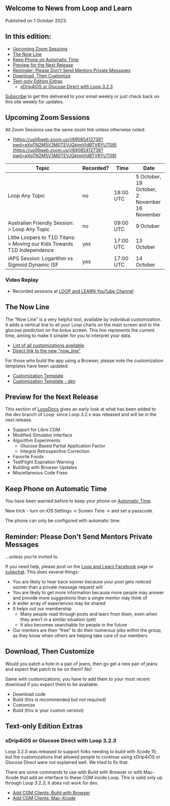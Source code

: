 ## Welcome to News from&nbsp;<span translate="no">Loop and Learn</span>

Published on 1 October 2023.

## In this edition:

* [Upcoming Zoom Sessions](#upcoming-zoom-sessions)
* [The Now Line](#the-now-line)
* [Keep Phone on Automatic Time](#keep-phone-on-automatic-time)
* [Preview for the Next Release](#preview-for-the-next-release)
* [Reminder: Please Don't Send Mentors Private Messages ](#reminder-please-dont-send-mentors-private-messages)
* [Download, Then Customize](#download-then-customize)
* [Text-only Edition Extras](#text-only-edition-extras)
    * [<span translate="no">xDrip4iOS or Glucose Direct with Loop 3.2.3</span>](#xdrip4ios-or-glucose-direct-with-loop-323)

[Subscribe](https://www.loopandlearn.org/newsletter-signup/) to get this delivered to your email weekly or just check back on this site weekly for updates.

## Upcoming Zoom Sessions

All Zoom Sessions use the same zoom link unless otherwise noted:

* [https://us06web.zoom.us/j/89085412738?pwd=eXpTN2M5V3M0TEVJQktmVldBTVRYUT09](https://us06web.zoom.us/j/89085412738?pwd=eXpTN2M5V3M0TEVJQktmVldBTVRYUT09)

| Topic | Recorded? | Time | Date |
| - | - | - | - |
| <span translate="no">Loop</span>&nbsp;Any Topic | no | 18:00 UTC | 5 October,<br>19 October,<br>2 November<br>16 November |
| Australian Friendly Session:<br>>&nbsp;<span translate="no">Loop</span>&nbsp;Any Topic | no | 09:00 UTC | 9 October |
| <span translate="no">Little Loopers to T1D Titans:</span><br>> Moving our Kids Towards T1D Independence | yes | 17:00 UTC | 13 October |
| <span translate="no">iAPS</span>&nbsp;Session:&nbsp;<span translate="no">Logarithm vs Sigmoid Dynamic ISF</span> | yes | 17:00 UTC | 14 October |

### Video Replay

* Recorded sessions at&nbsp;[<span translate="no">LOOP and LEARN</span>&nbsp;YouTube Channel](https://www.youtube.com/c/loopandlearn)

## The Now Line

The “Now Line” is a very helpful tool, available by individual customization. It adds a vertical line to all your&nbsp;<span translate="no">Loop</span>&nbsp;charts on the main screen and to the glucose prediction on the bolus screen. This line represents the current time, aiming to make it simpler for you to interpret your data.

* [List of all customizations available](https://www.loopandlearn.org/custom-code/#custom-list)
* [Direct link to the new "now_line"](https://www.loopandlearn.org/custom-code/#now-line)

For those who build the app using a Browser, please note the customization templates have been updated:

* [<span translate="no">Customization Template</span>](https://www.loopandlearn.org/custom-code/#template)
* [<span translate="no">Customization Template - dev</span>](https://www.loopandlearn.org/custom-code/#template-dev)

## Preview for the Next Release

This section of&nbsp;[<span translate="no">LoopDocs</span>](https://loopkit.github.io/loopdocs/version/development/#updates-in-dev)&nbsp;gives an early look at what has been added to the&nbsp;<span translate="no">dev branch of Loop</span>&nbsp; since&nbsp;<span translate="no">Loop 3.2.x</span>&nbsp;was released and will be in the next release.

* Support for&nbsp;<span translate="no">Libre</span>&nbsp;CGM
* Modified Simulator Interface
* Algorithm Experiments
    * Glucose Based Partial Application Factor
    * Integral Retrospective Correction
* Favorite Foods
* <span translate="no">TestFlight</span>&nbsp;Expiration Warning
* Building with Browser Updates
* Miscellaneous Code Fixes

## Keep Phone on Automatic Time

You have been warned before to keep your phone on [Automatic Time](https://loopkit.github.io/loopdocs/faqs/time-faqs/#loop-phone-must-be-on-automatic-time).

New trick - turn on iOS Settings -> Screen Time -> and set a passcode. 

The phone can only be configured with automatic time.

## Reminder: Please Don't Send Mentors Private Messages

...unless you’re invited to.

If you need help, please post on the&nbsp;[<span translate="no">Loop and Learn Facebook</span>](https://www.facebook.com/groups/LOOPandLEARN)&nbsp;page or [zulipchat](https://loop.zulipchat.com/).  This does several things:

* You are likely to hear back sooner because your post gets noticed sooner than a private message request will
* You are likely to get more information because more people may answer and provide more suggestions than a single mentor may think of
* A wider array of experiences may be shared
* It helps out our membership
    * Many people read through posts and learn from them, even when they aren’t in a similar situation (yet)
    * It also becomes searchable for people in the future
* Our mentors are then “free” to do their numerous jobs within the group, as they know when others are helping take care of our members

## Download, Then Customize

Would you patch a hole in a pair of jeans, then go get a new pair of jeans and expect that patch to be on them? No!

Same with customizations; you have to add them to your most recent download if you expect them to be available.

* Download code
* Build (this is recommended but not required)
* Customize
* Build (this is your custom version)

## Text-only Edition Extras

### <span translate="no">xDrip4iOS or Glucose Direct with Loop 3.2.3</span>

<span translate="no">Loop 3.2.3</span>&nbsp;was released to support folks needing to build with Xcode 15; but the customizations that allowed people to continue using&nbsp;<span translate="no">xDrip4iOS or Glucose Direct</span>&nbsp;were not explained well. We tried to fix that.

There are some commands to use with Build with Browser or with Mac-Xcode that add an interface to these CGM inside&nbsp;<span translate="no">Loop</span>. This is valid only up through&nbsp;<span translate="no">Loop 3.2.3</span>; it does not work for&nbsp;<span translate="no">dev</span>.

* [Add CGM Clients: Build with Browser](https://www.loopandlearn.org/custom-code/#add-lnl-patches)
* [Add CGM Clients: Mac-Xcode](https://www.loopandlearn.org/custom-code/#add-cgm-323)
